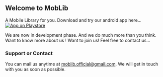 ## Welcome to MobLib

A Mobile Library for you. 
Download and try our android app here...
[![App on Playstore](https://img.shields.io/badge/App-Click%20to%20download-blueviolet?style=flat&logo=Android&logoColor=white)](https://play.google.com/store/apps/details?id=com.kajal.mynotes)

We are now in development phase. And we do much more than you think.
Want to know more about us ! Want to join us!
Feel free to contact us...

### Support or Contact
You can mail us anytime at [moblib.official@gmail.com](mailto:moblib.official@gmail.com). We will get in touch with you as soon as possible.
